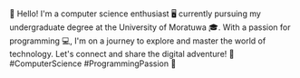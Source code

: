 👋 Hello! I'm a computer science enthusiast 🖥️ currently pursuing my undergraduate degree at the University of Moratuwa 🎓. With a passion for programming 💻, I'm on a journey to explore and master the world of technology. Let's connect and share the digital adventure! 🌟 #ComputerScience #ProgrammingPassion 🚀

<!--
**hasiniV19/hasiniV19** is a ✨ _special_ ✨ repository because its `README.md` (this file) appears on your GitHub profile.

Here are some ideas to get you started:

- 🔭 I’m currently working on ...
-🌱 I’m currently learning ...
- 👯 I’m looking to collaborate on ...
- 🤔 I’m looking for help with ...
- 💬 Ask me about ...
- 📫 How to reach me: ...
- 😄 Pronouns: ...
- ⚡ Fun fact: ...
-->
